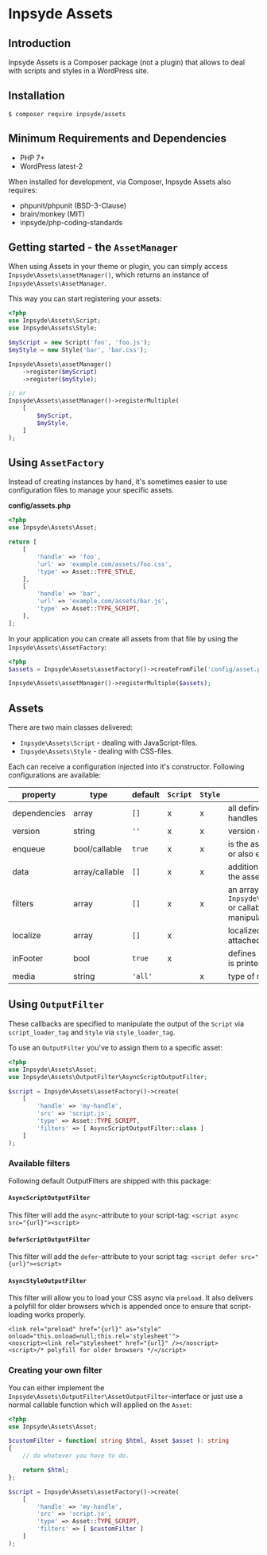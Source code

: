# Inpsyde Assets

## Introduction
Inpsyde Assets is a Composer package (not a plugin) that allows to deal with scripts and styles in a WordPress site.

## Installation

```
$ composer require inpsyde/assets
```


## Minimum Requirements and Dependencies

* PHP 7+
* WordPress latest-2

When installed for development, via Composer, Inpsyde Assets also requires:

* phpunit/phpunit (BSD-3-Clause)
* brain/monkey (MIT)
* inpsyde/php-coding-standards

## Getting started - the `AssetManager`
When using Assets in your theme or plugin, you can simply access `Inpsyde\Assets\assetManager()`, which returns an instance of `Inpsyde\Assets\AssetManager`.

This way you can start registering your assets:

```php
<?php
use Inpsyde\Assets\Script;
use Inpsyde\Assets\Style;

$myScript = new Script('foo', 'foo.js');
$myStyle = new Style('bar', 'bar.css');

Inpsyde\Assets\assetManager()
    ->register($myScript)
    ->register($myStyle);

// or
Inpsyde\Assets\assetManager()->registerMultiple(
    [
        $myScript,
        $myStyle,
    ]
);
```

## Using `AssetFactory`
Instead of creating instances by hand, it's sometimes easier to use configuration files to manage your specific assets.

**config/assets.php**
```php
<?php
use Inpsyde\Assets\Asset;

return [
    [
        'handle' => 'foo',
        'url' => 'example.com/assets/foo.css',
        'type' => Asset::TYPE_STYLE, 
    ],
    [
        'handle' => 'bar',
        'url' => 'example.com/assets/bar.js',
        'type' => Asset::TYPE_SCRIPT, 
    ],
];
``` 

In your application you can create all assets from that file by using the `Inpsyde\Assets\AssetFactory`:

```php
<?php
$assets = Inpsyde\Assets\assetFactory()->createFromFile('config/asset.php');

Inpsyde\Assets\assetManager()->registerMultiple($assets);
```

## Assets
There are two main classes delivered:

* `Inpsyde\Assets\Script` - dealing with JavaScript-files.
* `Inpsyde\Assets\Style` - dealing with CSS-files.

Each can receive a configuration injected into it's constructor. Following configurations are available:

|property|type|default|`Script`|`Style`|description|
|----|----|----|----|----|----|
|dependencies|array|`[]`|x|x|all defined depending handles|
|version|string|`''`|x|x|version of the given asset|
|enqueue|bool/callable|`true`|x|x|is the asset only registered or also enqueued|
|data|array/callable|`[]`|x|x|additional data assigned to the asset|
|filters|array|`[]`|x|x|an array of `Inpsyde\Assets\OutputFilter` or callable values to manipulate the output|
|localize|array|`[]`|x| |localized array of data attached to scripts|
|inFooter|bool|`true`|x| |defines if the current string is printed in footer|
|media|string|`'all'`| |x|type of media for the style|

## Using `OutputFilter`
These callbacks are specified to manipulate the output of the `Script` via `script_loader_tag` and `Style` via `style_loader_tag`.

To use an `OutputFilter` you've to assign them to a specific asset:

```php
<?php
use Inpsyde\Assets\Asset;
use Inpsyde\Assets\OutputFilter\AsyncScriptOutputFilter;

$script = Inpsyde\Assets\assetFactory()->create(
	[
		'handle' => 'my-handle',
		'src' => 'script.js',
		'type' => Asset::TYPE_SCRIPT,
		'filters' => [ AsyncScriptOutputFilter::class ]
	]
);
```

### Available filters
Following default OutputFilters are shipped with this package:

#### `AsyncScriptOutputFilter`

This filter will add the `async`-attribute to your script-tag: `<script async src="{url}"><script>`

#### `DeferScriptOutputFilter`

This filter will add the `defer`-attribute to your script tag: `<script defer src="{url}"><script>`

#### `AsyncStyleOutputFilter`
This filter will allow you to load your CSS async via `preload`. It also delivers a polyfill for older browsers which is appended once to ensure that script-loading works properly.

```
<link rel="preload" href="{url}" as="style" onload="this.onload=null;this.rel='stylesheet'">
<noscript><link rel="stylesheet" href="{url}" /></noscript>
<script>/* polyfill for older browsers */</script>
```

### Creating your own filter
You can either implement the `Inpsyde\Assets\OutputFilter\AssetOutputFilter`-interface or just use a normal callable function which will applied on the `Asset`:

```php
<?php
use Inpsyde\Assets\Asset;

$customFilter = function( string $html, Asset $asset ): string
{
    // do whatever you have to do.

    return $html;
};

$script = Inpsyde\Assets\assetFactory()->create(
	[
		'handle' => 'my-handle',
		'src' => 'script.js',
		'type' => Asset::TYPE_SCRIPT,
		'filters' => [ $customFilter ]
	]
);

```